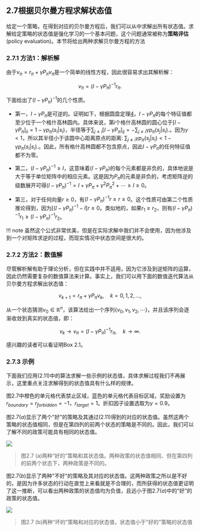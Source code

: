 ## 2.7根据贝尔曼方程求解状态值

给定一个策略，在得到对应的贝尔曼方程后，我们可以从中求解出所有状态值。求解给定策略的状态值是强化学习的一个基本问题，这个问题通常被称为**策略评估** (policy evaluation)。本节将给出两种求解贝尔曼方程的方法

### 2.7.1 方法1：解析解

由于$v_{\pi}=r_{\pi}+\gamma P_{\pi}v_{\pi}$是一个简单的线性方程，因此很容易求出其解析解：

$$v_{\pi}=(I-\gamma P_{\pi})^{-1}r_{\pi}.$$

下面给出了$(I-\gamma P_{\pi})^{-1}$的几个性质。

- 第一，$I-\gamma P_{\pi}$是可逆的。证明如下，根据圆盘定理[4](https://www.cambridge.org/core/books/matrix-analysis/9CF2CB491C9E97948B15FAD835EF9A8B)，$I-\gamma P_{\pi}$的每个特征值都至少位于一个格什高林圆内。具体来说，第$i$个格什高林圆的圆心位于$[I-\gamma P_{\pi}]_{ii}=1-\gamma p_{\pi}(s_{i}|s_{i})$，半径等于$\sum_{j\neq i}[I-\gamma P_{\pi}]_{ij}=-\sum_{j\neq i}\gamma p_{\pi}(s_{j}|s_{i}).$。因为$\gamma<1$，所以其半径小于该圆中心距离原点的距离: $\sum_{j\neq i}\gamma p_{\pi}(s_{j}|s_{i})<1-\gamma p_{\pi}(s_{i}|s_{i}).$。因此，所有格什高林圆都不包含原点，因此$I-\gamma P_{\pi}$的任何特征值都不为零。

- 第二，$(I-\gamma P_{\pi})^{-1} \geq I$，这意味着$(I - \gamma P_\pi)$的每个元素都是非负的，具体地说是大于等于单位矩阵中的相应元素。这是因为$P_\pi$的元素是非负的，考虑矩阵逆的级数展开可得$(I-\gamma P_{\pi})^{-1}=I+\gamma P_{\pi}+\gamma^{2}P_{\pi}^{2}+\cdots\geq I\geq0$。

- 第三，对于任何向量$r\geq 0$，有$(I-\gamma P_{\pi})^{-1}r\geq r \geq 0$。这个性质可由第二个性质推论得到，因为$[(I-\gamma P_{\pi})^{-1}-I]r\geq0$。类似地的，如果$r_1\geq r_2$，则有$(I-\gamma P_\pi)^{-1}r_1\geq(I-\gamma P_\pi)^{-1}r_2$。

!!! note 
    虽然这个公式非常优美，但是在实际求解中我们并不会使用，因为他涉及到一个对矩阵求逆的过程，而现实情况中状态空间是很大的。

### 2.7.2 方法2：数值解

尽管解析解有助于理论分析，但在实践中并不适用，因为它涉及到逆矩阵的运算，因此仍然需要复杂的数值算法来计算。事实上，我们可以用下面的数值迭代算法从贝尔曼方程求解出状态值：

$$v_{k+1}=r_{\pi}+\gamma P_{\pi}v_{k},\quad k=0,1,2,\ldots,\tag{2.11}$$

从一个状态猜测$v_0\in \mathbb{R}^n$，该算法给出一个序列$\{v_0,v_1,v_2,\cdots\}$，并且该序列会逐渐收敛到真实的状态值，即：

$$v_{k}\to v_{\pi}=(I-\gamma P_{\pi})^{-1}r_{\pi},\quad k\to\infty.\tag{2.12}$$

感兴趣的读者可以看证明Box $2.1$。


### 2.7.3 示例

下面我们应用$(2.11)$中的算法求解一些示例的状态值，具体求解过程我们不再展示，这里重点关注求解得到的状态值具有什么样的规律。

图$2.7$中橙色的单元格代表禁止区域，蓝色的单元格代表目标区域，奖励设置为$r_{boundary}=r_{forbidden}=-1$，$r_{target}=1$。折扣因子设置选取为$\gamma=0.9$。

图$2.7(a)$显示了两个"好"的策略及其通过$(2.11)$得到的对应的状态值。虽然这两个策略的状态值相同，但是在第四列的前两个状态的策略是不同的。因此，我们可以了解不同的政策可能具有相同的状态值。

 ![](../img/02/6.png)
 > 图$2.7$ (a)两种“好的”策略和其状态值。两种政策的状态值相同、但在第四列的前两个状态下，两种政策是不同的。

图$2.7(b)$显示了两种"不好"的策略及其对应的状态值。这两种政策之所以是不好的，是因为许多状态的行动在直觉上来看就是不合理的，而所获得的状态值更证明了这一推断，可以看出两种政策的状态值均为负值，且远小于图$2.7(a)$中的“好”的政策的状态值。

 ![](../img/02/7.png)
 > 图$2.7$ (b)两种“坏的”策略和对应的状态值，状态值小于"好的"策略的状态值


